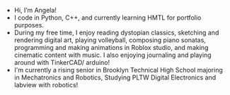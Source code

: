 -  Hi, I’m Angela!
-  I code in Python, C++, and currently learning HMTL for portfolio purposes.
-  During my free time, I enjoy reading dystopian classics, sketching and rendering digital art, playing volleyball, composing piano sonatas, programming and making animations in Roblox studio, and making cinematic content with music. I also enjoying journaling and playing around with TinkerCAD/ arduino! 
-  I'm currently a rising senior in Brooklyn Technical High School majoring in Mechatronics and Robotics, Studying PLTW Digital Electronics and labview with robotics!

<!---
in3anity/in3anity is a ✨ special ✨ repository because its `README.md` (this file) appears on your GitHub profile.
You can click the Preview link to take a look at your changes.
--->
